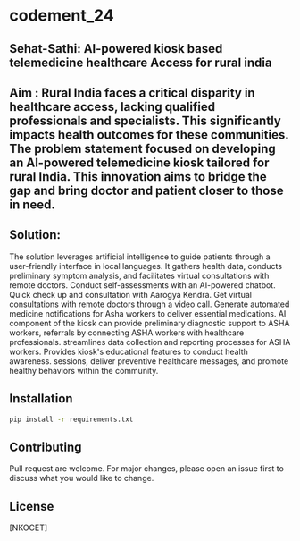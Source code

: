 # codement_24

## Sehat-Sathi: AI-powered kiosk based telemedicine healthcare Access for rural india

## Aim : Rural India faces a critical disparity in healthcare access, lacking qualified professionals and specialists. This significantly impacts health outcomes for these communities. The problem statement  focused on developing an Al-powered telemedicine kiosk tailored for rural India. This innovation aims to bridge the gap and bring doctor and patient closer to those in need.

## Solution:
The solution leverages artificial intelligence to guide patients through a user-friendly interface in local languages. It gathers health data, conducts preliminary symptom analysis, and facilitates virtual consultations with remote doctors.
Conduct self-assessments with an AI-powered chatbot.
Quick check up and consultation with Aarogya Kendra. 
Get virtual consultations with remote doctors through a video call.
Generate automated medicine notifications for Asha workers to deliver essential medications.
AI component of the kiosk can provide preliminary diagnostic support to ASHA workers, referrals by connecting ASHA workers with healthcare professionals.
streamlines data collection and reporting processes for ASHA workers.
Provides kiosk's educational features to conduct health awareness. sessions, deliver preventive healthcare messages, and promote healthy behaviors within the community.

## Installation 

```bash
pip install -r requirements.txt
```

## Contributing 
Pull request are welcome. For major changes, please open an issue first to discuss what you would like to change. 

## License
[NKOCET] 
